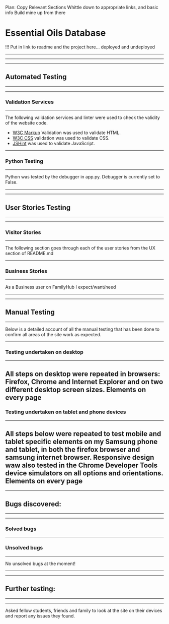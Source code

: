 Plan: 
Copy Relevant Sections
Whittle down to appropriate links, and basic info
Build mine up from there

# Essential Oils Database

!!! Put in link to readme and the project here... deployed and undeployed

---
---
---
## Automated Testing
---
---
### Validation Services
---
The following validation services and linter were used to check the validity of the website code.
- [W3C Markup](https://validator.w3.org/) Validation was used to validate HTML.
- [W3C CSS](https://validator.w3.org/) validation was used to validate CSS.
- [JSHint](https://jshint.com/) was used to validate JavaScript.

---
### Python Testing
---
Python was tested by the debugger in app.py. Debugger is currently set to False.

---
---
## User Stories Testing
---
---
### Visitor Stories
---
The following section goes through each of the user stories from the UX section of README.md

---
### Business Stories
---
As a Business user on FamilyHub I expect/want/need

---
---
Manual Testing
---
---

Below is a detailed account of all the manual testing that has been done to confirm all areas of the site work as expected.

---
### Testing undertaken on desktop
---
All steps on desktop were repeated in browsers: Firefox, Chrome and Internet Explorer and on two different desktop screen sizes.
Elements on every page
--- 
### Testing undertaken on tablet and phone devices
---
All steps below were repeated to test mobile and tablet specific elements on my Samsung phone and tablet, in both the firefox browser and samsung internet browser.
Responsive design waw also tested in the Chrome Developer Tools device simulators on all options and orientations.
Elements on every page
---
---
## Bugs discovered:
---
---
### Solved bugs
---
### Unsolved bugs
---
No unsolved bugs at the moment!

---
---
## Further testing:
---
---
Asked fellow students, friends and family to look at the site on their devices and report any issues they found.
 

 
 
 

